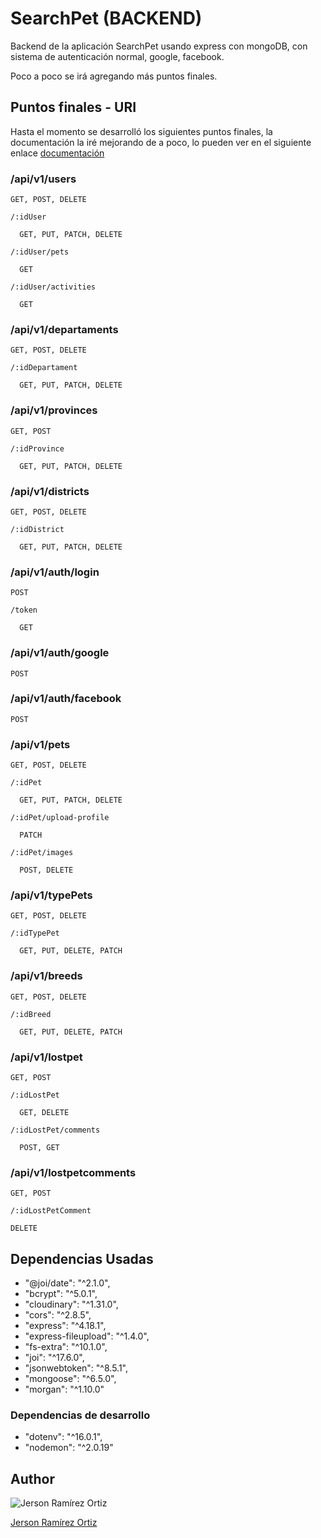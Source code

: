# SearchPet (BACKEND)

Backend de la aplicación SearchPet usando express con mongoDB, con sistema de autenticación normal, google, facebook.

Poco a poco se irá agregando más puntos finales.

## Puntos finales - URI

Hasta el momento se desarrolló los siguientes puntos finales, 
la documentación la iré mejorando de a poco, lo pueden ver en el siguiente enlace [documentación](https://documenter.getpostman.com/view/11171580/Uze4viTq)

### /api/v1/users
    GET, POST, DELETE
    
    /:idUser
    
      GET, PUT, PATCH, DELETE

    /:idUser/pets

      GET
    
    /:idUser/activities

      GET

### /api/v1/departaments
    GET, POST, DELETE
    
    /:idDepartament
    
      GET, PUT, PATCH, DELETE

### /api/v1/provinces
    GET, POST
    
    /:idProvince
    
      GET, PUT, PATCH, DELETE

### /api/v1/districts
    GET, POST, DELETE

    /:idDistrict

      GET, PUT, PATCH, DELETE

### /api/v1/auth/login
    POST
    
    /token

      GET

### /api/v1/auth/google
    POST

### /api/v1/auth/facebook
    POST    

### /api/v1/pets
    GET, POST, DELETE

    /:idPet

      GET, PUT, PATCH, DELETE

    /:idPet/upload-profile

      PATCH

    /:idPet/images

      POST, DELETE

### /api/v1/typePets
    GET, POST, DELETE

    /:idTypePet

      GET, PUT, DELETE, PATCH

### /api/v1/breeds
    GET, POST, DELETE

    /:idBreed

      GET, PUT, DELETE, PATCH

### /api/v1/lostpet
    GET, POST

    /:idLostPet
    
      GET, DELETE 

    /:idLostPet/comments

      POST, GET

### /api/v1/lostpetcomments
    GET, POST
    
    /:idLostPetComment
    
    DELETE

## Dependencias Usadas

* "@joi/date": "^2.1.0",
* "bcrypt": "^5.0.1",
* "cloudinary": "^1.31.0",
* "cors": "^2.8.5",
* "express": "^4.18.1",
* "express-fileupload": "^1.4.0",
* "fs-extra": "^10.1.0",
* "joi": "^17.6.0",
* "jsonwebtoken": "^8.5.1",
* "mongoose": "^6.5.0",
* "morgan": "^1.10.0"

### Dependencias de desarrollo

* "dotenv": "^16.0.1",
* "nodemon": "^2.0.19"

## Author

![Jerson Ramírez Ortiz](https://avatars.githubusercontent.com/u/43390194?v=4)

[Jerson Ramírez Ortiz](https://www.facebook.com/jersonomar.ramirezortiz/)

